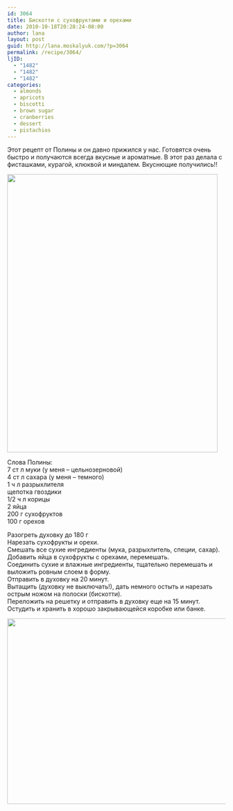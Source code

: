 ```yaml
---
id: 3064
title: Бискотти с сухофруктами и орехами
date: 2010-10-18T20:28:24-08:00
author: lana
layout: post
guid: http://lana.moskalyuk.com/?p=3064
permalink: /recipe/3064/
ljID:
  - "1482"
  - "1482"
  - "1482"
categories:
  - almonds
  - apricots
  - biscotti
  - brown sugar
  - cranberries
  - dessert
  - pistachios
---
```

Этот рецепт от Полины и он давно прижился у нас. Готовятся очень быстро и получаются всегда вкусные и ароматные. В этот раз делала с фисташками, курагой, клюквой и миндалем. Вкуснющие получились!!

<img loading="lazy" class="alignnone" title="biscotti" src="http://farm5.static.flickr.com/4111/5095802354_4a45a4b8f4_z.jpg" alt="" width="485" height="640" /> 

Слова Полины:  
7 ст л муки (у меня – цельнозерновой)  
4 ст л сахара (у меня – темного)  
1 ч л разрыхлителя  
щепотка гвоздики  
1/2 ч л корицы  
2 яйца  
200 г сухофруктов  
100 г орехов

Разогреть духовку до 180 г  
Нарезать сухофрукты и орехи.  
Смешать все сухие ингредиенты (мука, разрыхлитель, специи, сахар).  
Добавить яйца в сухофрукты с орехами, перемешать.  
Соединить сухие и влажные ингредиенты, тщательно перемешать и выложить ровным слоем в форму.  
Отправить в духовку на 20 минут.  
Вытащить (духовку не выключать!), дать немного остыть и нарезать острым ножом на полоски (бискотти).  
Переложить на решетку и отправить в духовку еще на 15 минут.  
Остудить и хранить в хорошо закрывающейся коробке или банке.

<img loading="lazy" class="alignnone" title="biscotti" src="http://farm5.static.flickr.com/4133/5095806762_0073404146_z.jpg" alt="" width="640" height="427" />